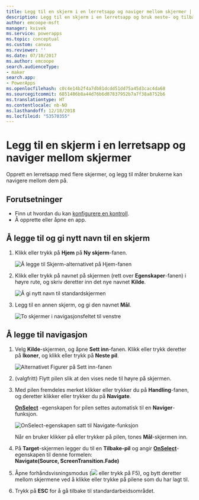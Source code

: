 ```yaml
---
title: Legg til en skjerm i en lerretsapp og naviger mellom skjermer | Microsoft Docs
description: Legg til en skjerm i en lerretsapp og bruk neste- og tilbake-pilene til å veksle mellom skjermer i PowerApps
author: emcoope-msft
manager: kvivek
ms.service: powerapps
ms.topic: conceptual
ms.custom: canvas
ms.reviewer: ''
ms.date: 07/10/2017
ms.author: emcoope
search.audienceType:
- maker
search.app:
- PowerApps
ms.openlocfilehash: c0c4e14b2f4a7db81dcdd51dd75a45d3cac4da68
ms.sourcegitcommit: 6851486b8a44d76b6d87837952b7a7f38a8752b6
ms.translationtype: HT
ms.contentlocale: nb-NO
ms.lasthandoff: 12/18/2018
ms.locfileid: "53570355"
---
```

# <a name="add-a-screen-to-a-canvas-app-and-navigate-between-screens"></a>Legg til en skjerm i en lerretsapp og naviger mellom skjermer

Opprett en lerretsapp med flere skjermer, og legg til måter brukerne kan navigere mellom dem på.

## <a name="prerequisites"></a>Forutsetninger

* Finn ut hvordan du kan [konfigurere en kontroll](add-configure-controls.md).
* Å opprette eller åpne en app.

## <a name="add-and-rename-a-screen"></a>Å legge til og gi nytt navn til en skjerm

1. Klikk eller trykk på **Hjem** på **Ny skjerm**-fanen.

    ![Å legge til Skjerm-alternativet på Hjem-fanen](./media/add-screen-context-variables/add-screen.png)

2. Klikk eller trykk på navnet på skjermen (rett over **Egenskaper**-fanen) i høyre rute, og skriv deretter inn det nye navnet **Kilde**.

    ![Å gi nytt navn til standardskjermen](./media/add-screen-context-variables/name-source-screen.png)

3. Legg til en annen skjerm, og gi den navnet **Mål**.

    ![To skjermer i navigasjonsfeltet til venstre](./media/add-screen-context-variables/two-screens-in-nav.png)

## <a name="add-navigation"></a>Å legge til navigasjon
1. Velg **Kilde**-skjermen, og åpne **Sett inn**-fanen. Klikk eller trykk deretter på **Ikoner**, og klikk eller trykk på **Neste pil**.  

    ![Alternativet Figurer på Sett inn-fanen](./media/add-screen-context-variables/add-next-arrow.png)

2. (valgfritt) Flytt pilen slik at den vises nede til høyre på skjermen.

3. Med pilen fremdeles merket klikker eller trykker du på **Handling**-fanen, og deretter klikker eller trykker du på **Navigate**.

    **[OnSelect](controls/properties-core.md)** -egenskapen for pilen settes automatisk til en **Naviger**-funksjon.  

    ![OnSelect-egenskapen satt til Navigate-funksjon](./media/add-screen-context-variables/onselect-default.png)

    Når en bruker klikker på eller trykker på pilen, tones **Mål**-skjermen inn.

4. På **Target**-skjermen legger du til en **Tilbake-pil** og angir **[OnSelect](controls/properties-core.md)**-egenskapen til denne formelen:
   <br>**Navigate(Source, ScreenTransition.Fade)**

5. Åpne forhåndsvisningsmodus (![](./media/add-screen-context-variables/preview.png) eller trykk på F5), og bytt deretter mellom skjermene ved å klikke eller trykke på pilene som du har lagt til.

6. Trykk på **ESC** for å gå tilbake til standardarbeidsområdet.
